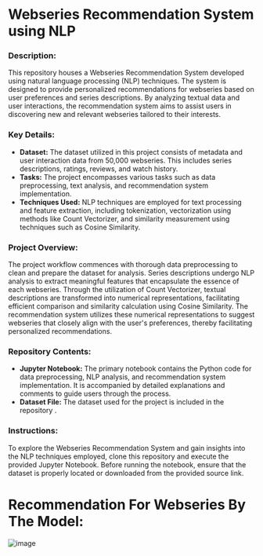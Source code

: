 # Webseries Recommendation System using NLP

### Description:
This repository houses a Webseries Recommendation System developed using natural language processing (NLP) techniques. The system is designed to provide personalized recommendations for webseries based on user preferences and series descriptions. By analyzing textual data and user interactions, the recommendation system aims to assist users in discovering new and relevant webseries tailored to their interests.

### Key Details:
- **Dataset:** The dataset utilized in this project consists of metadata and user interaction data from 50,000 webseries. This includes series descriptions, ratings, reviews, and watch history.
- **Tasks:** The project encompasses various tasks such as data preprocessing, text analysis, and recommendation system implementation.
- **Techniques Used:** NLP techniques are employed for text processing and feature extraction, including tokenization, vectorization using methods like Count Vectorizer, and similarity measurement using techniques such as Cosine Similarity.

### Project Overview:
The project workflow commences with thorough data preprocessing to clean and prepare the dataset for analysis. Series descriptions undergo NLP analysis to extract meaningful features that encapsulate the essence of each webseries. Through the utilization of Count Vectorizer, textual descriptions are transformed into numerical representations, facilitating efficient comparison and similarity calculation using Cosine Similarity. The recommendation system utilizes these numerical representations to suggest webseries that closely align with the user's preferences, thereby facilitating personalized recommendations.

### Repository Contents:
- **Jupyter Notebook:** The primary notebook contains the Python code for data preprocessing, NLP analysis, and recommendation system implementation. It is accompanied by detailed explanations and comments to guide users through the process.
- **Dataset File:** The dataset used for the project is included in the repository .


### Instructions:
To explore the Webseries Recommendation System and gain insights into the NLP techniques employed, clone this repository and execute the provided Jupyter Notebook. Before running the notebook, ensure that the dataset is properly located or downloaded from the provided source link.

# Recommendation For Webseries  By  The Model:
![image](https://github.com/Nikhildsaroj/Webseries-Recommendation-System-using-NLP/assets/148480961/87a2df0f-0d3a-43fb-8f43-c98f7428e468)

